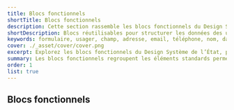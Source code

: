 ```yaml
---
title: Blocs fonctionnels
shortTitle: Blocs fonctionnels
description: Cette section rassemble les blocs fonctionnels du Design Système de l’État, conçus pour structurer les données usagers dans les formulaires et interfaces administratives.
shortDescription: Blocs réutilisables pour structurer les données des usagers
keywords: formulaire, usager, champ, adresse, email, téléphone, nom, date, formulaire DSFR, input, design system
cover: ./_asset/cover/cover.png
excerpt: Explorez les blocs fonctionnels du Design Système de l’État, pensés pour organiser les champs liés aux informations usagers dans les formulaires.
summary: Les blocs fonctionnels regroupent les éléments standards permettant de structurer les formulaires et de recueillir les données usagers dans le respect des exigences d’accessibilité et de cohérence. Chaque bloc (nom, adresse, téléphone, date de naissance, etc.) est conçu pour être directement réutilisable ou intégré dans des formulaires complexes. Cette section facilite l’implémentation de parcours utilisateurs clairs et standardisés dans les services publics numériques.
order: 1
list: true
---
```



## Blocs fonctionnels
